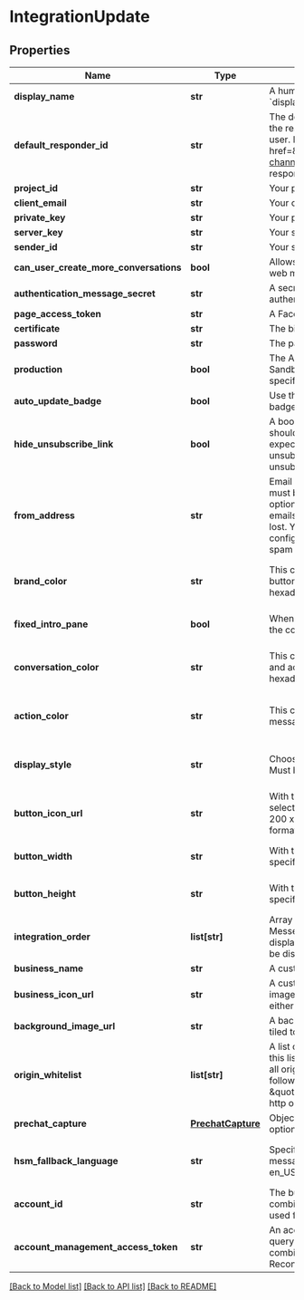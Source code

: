 # IntegrationUpdate

## Properties
Name | Type | Description | Notes
------------ | ------------- | ------------- | -------------
**display_name** | **str** | A human-friendly name used to identify the integration. &#x60;displayName&#x60; can be unset by changing it to &#x60;null&#x60;. | [optional] 
**default_responder_id** | **str** | The default responder ID for the integration. This is the ID of the responder that will be used to send messages to the user. For more information, refer to &lt;a href&#x3D;\&quot;https://docs.smooch.io/guide/switchboard/#per-channel-default-responder\&quot;&gt;Per-channel default responder&lt;/a&gt; guide.  | [optional] 
**project_id** | **str** | Your project ID from your generated private key file. | [optional] 
**client_email** | **str** | Your client email from your generated private key file. | [optional] 
**private_key** | **str** | Your private key from your generated private key file. | [optional] 
**server_key** | **str** | Your server key from the fcm console. | [optional] 
**sender_id** | **str** | Your sender id from the fcm console. | [optional] 
**can_user_create_more_conversations** | **bool** | Allows users to create more than one conversation on the web messenger integration. | [optional] 
**authentication_message_secret** | **str** | A secret used to create the state value when sending Apple authentication 2.0 messages | [optional] 
**page_access_token** | **str** | A Facebook Page Access Token. | [optional] 
**certificate** | **str** | The binary of your APN certificate base64 encoded. | [optional] 
**password** | **str** | The password for your APN certificate. | [optional] 
**production** | **bool** | The APN environment to connect to (Production, if true, or Sandbox). Defaults to value inferred from certificate if not specified. | [optional] 
**auto_update_badge** | **bool** | Use the unread count of the conversation as the application badge. | [optional] 
**hide_unsubscribe_link** | **bool** | A boolean value indicating whether the unsubscribe link should be omitted from outgoing emails. When enabled, it is expected that the business is providing the user a way to unsubscribe by some other means. By default, the unsubscribe link will be included in all outgoing emails. | [optional] 
**from_address** | **str** | Email address to use as the From and Reply-To address if it must be different from incomingAddress. Only use this option if the address that you supply is configured to forward emails to the incomingAddress, otherwise user replies will be lost. You must also make sure that the domain is properly configured as a mail provider so as to not be flagged as spam by the user’s email client. May be unset with null. | [optional] 
**brand_color** | **str** | This color will be used in the messenger header and the button or tab in idle state. Must be a 3 or 6-character hexadecimal color. | [optional] [default to '65758e']
**fixed_intro_pane** | **bool** | When true, the introduction pane will be pinned at the top of the conversation instead of scrolling with it. | [optional] [default to False]
**conversation_color** | **str** | This color will be used for customer messages, quick replies and actions in the footer. Must be a 3 or 6-character hexadecimal color. | [optional] [default to '0099ff']
**action_color** | **str** | This color will be used for call-to-actions inside your messages. Must be a 3 or 6-character hexadecimal color. | [optional] [default to '0099ff']
**display_style** | **str** | Choose how the messenger will appear on your website. Must be either button or tab. | [optional] [default to 'button']
**button_icon_url** | **str** | With the button style Web Messenger, you have the option of selecting your own button icon. The image must be at least 200 x 200 pixels and must be in either JPG, PNG, or GIF format. | [optional] 
**button_width** | **str** | With the button style Web Messenger, you have the option of specifying the button width. | [optional] [default to '58']
**button_height** | **str** | With the button style Web Messenger, you have the option of specifying the button height. | [optional] [default to '58']
**integration_order** | **list[str]** | Array of integration IDs, order will be reflected in the Web Messenger. When set, only integrations from this list will be displayed in the Web Messenger. If unset, all integrations will be displayed. | [optional] 
**business_name** | **str** | A custom business name for the Web Messenger. | [optional] 
**business_icon_url** | **str** | A custom business icon url for the Web Messenger. The image must be at least 200 x 200 pixels and must be in either JPG, PNG, or GIF format. | [optional] 
**background_image_url** | **str** | A background image url for the conversation. Image will be tiled to fit the window. | [optional] 
**origin_whitelist** | **list[str]** | A list of origins to whitelist. When set, only the origins from this list will be able to initialize the Web Messenger. If unset, all origins are whitelisted. The elements in the list should follow the serialized-origin format from RFC 6454: scheme \&quot;://\&quot; host [ \&quot;:\&quot; port ], where scheme is http or https.  | [optional] 
**prechat_capture** | [**PrechatCapture**](PrechatCapture.md) | Object whose properties can be set to specify the add-on’s options. See the [guide](https://docs.smooch.io/guide/web-messenger/#prechat-capture) to learn more about Prechat Capture. | [optional] 
**hsm_fallback_language** | **str** | Specify a fallback language to use when sending WhatsApp message template using the short hand syntax. Defaults to en_US. See WhatsApp documentation for more info. | [optional] [default to 'en_US']
**account_id** | **str** | The business ID associated with the WhatsApp account. In combination with accountManagementAccessToken, it’s used for Message Template Reconstruction. | [optional] 
**account_management_access_token** | **str** | An access token associated with the accountId used to query the WhatsApp Account Management API. In combination with accountId, it’s used for Message Template Reconstruction. | [optional] 

[[Back to Model list]](../README.md#documentation-for-models) [[Back to API list]](../README.md#documentation-for-api-endpoints) [[Back to README]](../README.md)


